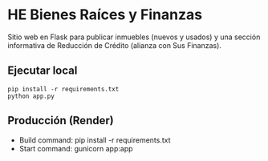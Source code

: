 # HE Bienes Raíces y Finanzas

Sitio web en Flask para publicar inmuebles (nuevos y usados) y una sección informativa de Reducción de Crédito (alianza con Sus Finanzas).

## Ejecutar local
```
pip install -r requirements.txt
python app.py
```

## Producción (Render)
- Build command: pip install -r requirements.txt
- Start command: gunicorn app:app
